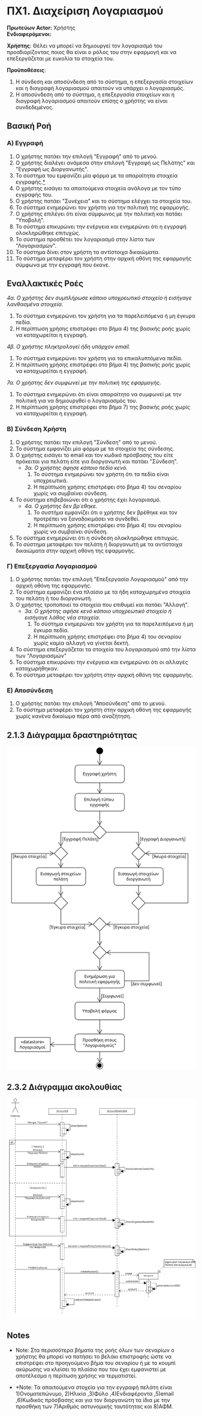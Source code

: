 # ΠΧ1. Διαχείριση Λογαριασμού

**Πρωτεύων Actor:** Χρήστης   
**Ενδιαφερόμενοι:**

**Χρήστης**: Θέλει να μπορεί να δημιουργεί τον λογαριασμό του προσδιορίζοντας ποιος θα είναι ο ρόλος του στην εφαρμογή και να επεξεργάζεται με ευκολία τα στοιχεία του.
  
**Προϋποθέσεις**: 
1) Η σύνδεση και αποσύνδεση από το σύστημα, η επεξεργασία στοιχείων και η διαγραφή λογαριασμού απαιτούν να υπάρχει ο λογαριασμός.
2) Η αποσύνδεση από το σύστημα, η επεξεργασία στοιχείων και η διαγραφή λογαριασμού απαιτούν επίσης ο χρήστης να είναι συνδεδεμένος.

## Βασική Ροή
### Α) Εγγραφή
1) Ο χρήστης πατάει την επιλογή "Εγγραφή" από το μενού.
2) Ο χρήστης διαλέγει ανάμεσα στην επιλογή "Εγγραφή ως Πελάτης" και "Εγγραφή ως Διοργανωτής".
3) Το σύστημα του εμφανίζει μία φόρμα με τα απαραίτητα στοιχεία εγγραφής.[*](#notes)
4) Ο χρήστης εισάγει τα απαιτούμενα στοιχεία ανάλογα με τον τύπο εγγραφής του.
5) Ο χρήστης πατάει "Συνέχεια" και το σύστημα ελέγχει τα στοιχεία του.
6) Το σύστημα ενημερώνει τον χρήστη για την πολιτική της εφαρμογής.
7) Ο χρήστης επιλέγει ότι είναι σύμφωνος με την πολιτική και πατάει "Υποβολή".
8) Το σύστημα επικυρώνει την ενέργεια και ενημερώνει ότι η εγγραφή ολοκληρώθηκε επιτυχώς.
9)  Το σύστημα προσθέτει τον λογαριασμό στην λίστα των "Λογαριασμών".
10) Το σύστημα δίνει στον χρήστη τα αντίστοιχα δικαιώματα.
11) Το σύστημα μεταφέρει τον χρήστη στην αρχική οθόνη της εφαρμογής σύμφωνα με την εγγραφή που έκανε.

## Εναλλακτικές Ροές
*4α. Ο χρήστης δεν συμπλήρωσε κάποιο υποχρεωτικό στοιχείο ή εισήγαγε λανθασμένα στοιχεία.*  
   1. Το σύστημα ενημερώνει τον χρήστη για τα παρελειπόμενα ή μη έγκυρα πεδία.
   2. Η περίπτωση χρήσης επιστρέφει στο βήμα 4) της βασικής ροής χωρίς να καταχωρείται η εγγραφή.

*4β. Ο χρήστης πληκτρολογεί ήδη υπάρχον email.*
   1. Το σύστημα ενημερώνει τον χρήστη για τα επικαλυπτόμενα πεδία.
   2. Η περίπτωση χρήσης επιστρέφει στο βήμα 4) της βασικής ροής χωρίς να καταχωρείται η εγγραφή.

*7α. Ο χρήστης δεν συμφωνεί με την πολιτική της εφαρμογής.*
   1. Το σύστημα ενημερώνει ότι είναι απαραίτητο να συμφωνεί με την πολιτική για να δημιουργθεί ο λογαριασμός του.
   2. Η περίπτωση χρήσης επιστρέφει στο βήμα 7) της βασικής ροής χωρίς να καταχωρείται η εγγραφή.

### Β) Σύνδεση Χρήστη
1) Ο χρήστης πατάει την επιλογή "Σύνδεση" από το μενού.
2) Το σύστημα εμφανίζει μία φόρμα με τα στοιχεία της σύνδεσης.
3) Ο χρήστης εισάγει το email και τον κωδικό πρόσβασης του είτε πρόκειται για πελάτη είτε για διοργανωτή και πατάει "Σύνδεση".
   - *3α. Ο χρήστης άφησε κάποιο πεδίο κενό.*
      1. Το σύστημα ενημερώνει τον χρήστη ότι τα πεδία είναι υποχρεωτικά.
      2. Η περίπτωση χρήσης επιστρέφει στο βήμα 4) του σεναρίου χωρίς να συμβαίνει σύνδεση. 
4) Το σύστημα επιβεβαιώνει ότι ο χρήστης έχει λογαριασμό.
   - *4α. Ο χρήστης δεν βρ΄εθηκε.*
      1. Το συστήμα εμφανίζει ότι ο χρήστης δεν βρέθηκε και τον προτρέπει να ξαναδοκιμάσει να συνδεθεί.
      2. Η περίπτωση χρήσης επιστρέφει στο βήμα 4) του σεναρίου χωρίς να συμβαίνει σύνδεση.
5) Το σύστημα ενημερώνει ότι η σύνδεση ολοκληρώθηκε επιτυχώς.
6) Το σύστημα μεταφέρει τον πελάτη ή διοργανωτή με τα αντίστοιχα δικαιώματα στην αρχική οθόνη της εφαρμογής.
 
### Γ) Επεξεργασία Λογαριασμού
1) Ο χρήστης πατάει την επιλογή "Επεξεργασία Λογαριασμού" από την αρχική οθόνη της εφαρμογής.
2) Το σύστημα εμφανίζει ένα πλαίσιο με τα ήδη καταχωρημένα στοιχεία του πελάτη ή του διοργανωτή.
3) Ο χρήστης τροποποιεί τα στοιχεία που επιθυμεί και πατάει "Αλλαγή".   
   - *3α. Ο χρήστης αφήσε κενό κάποιο υποχρεωτικό στοιχείο ή εισήγαγε λάθος νέα στοιχεία.*  
      1. Το σύστημα ενημερώνει τον χρήστη για τα παρελειπόμενα ή μη έγκυρα πεδία.
      2. Η περίπτωση χρήσης επιστρέφει στο βήμα 4) του σεναρίου χωρίς καμία αλλαγή να γίνεται δεκτή.
4) Το σύστημα επεξεργάζεται τα στοιχεία του λογαριασμού από την λίστα των "Λογαριασμών"
5) Το σύστημα επικυρώνει την ενέργεια και ενημερώνει ότι οι αλλαγές καταχωρήθηκαν.
6) Το σύστημα μεταφέρει τον χρήστη στην αρχική οθόνη της εφαρμογής.

### Ε) Αποσύνδεση
1) Ο χρήστης πατάει την επιλογή "Αποσύνδεση" από το μενού.
2) Το σύστημα μεταφέρει τον χρήστη στην αρχική οθόνη της εφαρμογής χωρίς κανένα δικαίωμα πέρα από αναζήτηση.

## 2.1.3 Διάγραμμα δραστηριότητας 
![Διάγραμμα δραστηριότητας "Διαχείριση Λογαριασμού"](../../docs/markdown/uml/requirements/activity-create-account.png)

## 2.3.2 Διάγραμμα ακολουθίας
![Διάγραμμα ακολουθίας "Διαχείριση Λογαριασμού"](../../docs/markdown/uml/requirements/sequence-create-account.png)

## Notes
- Note: Στα περισσότερα βήματα της ροής όλων των σεναρίων ο χρήστης θα μπορεί να πατήσει το βελάκι επιστροφής ώστε να επιστρέψει στο προηγούμενο βήμα του σεναρίου ή με το κουμπί ακύρωσης να κλείσει το πλαίσιο που του έχει εμφανιστεί με αποτέλεσμα η περίτωση χρήσης να τερματιστεί.

- *Note: Τα απαιτούμενα στοχεία για την εγγραφή πελάτη είναι
1)Ονοματεπώνυμο, 2)Ηλικία ,3)Φύλο ,4)Ενδιαφέροντα ,5)email ,6)Κωδικός πρόσβασης και για τον διοργανώτη τα ίδια με την προσθήκη των 7)Αριθμός αστυνομικής ταυτότητας και 8)ΑΦΜ.
 